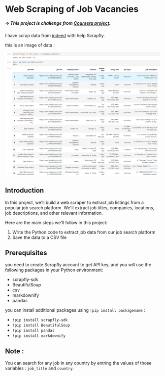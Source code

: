 # Web Scraping of Job Vacancies

##### => This project is challenge from [Coursera project](https://www.coursera.org/learn/scrape-job-postings-data-analyst).
I have scrap data from [indeed](indeed.com) with help Scrapfly.

this is an image of data : 

![](img1.png)

## Introduction

In this project, we'll build a web scraper to extract job listings from a popular job search platform. We'll extract job titles, companies, locations, job descriptions, and other relevant information.

Here are the main steps we'll follow in this project:

1. Write the Python code to extract job data from our job search platform
2. Save the data to a CSV file


## Prerequisites

you need to create Scrapfly account to get API key, and you will use the following packages in your Python environment:

- scrapfly-sdk
- BeautifulSoup
- csv
- markdownify
- pandas

you can install additional packages using `!pip install packagename` :

- `!pip install scrapfly-sdk`
- `!pip install BeautifulSoup`
- `!pip install pandas`
- `!pip install markdownify`

## Note : 
You can search for any job in any country by entring the values of those variables :  `job_title` and `country`.
